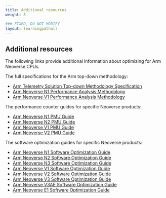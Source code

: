 ```yaml
---
title: Additional resources
weight: 8

### FIXED, DO NOT MODIFY
layout: learningpathall
---
```


## Additional resources

The following links provide additional information about optimizing for
Arm Neoverse CPUs.

The full specifications for the Arm top-down methodology:

* [Arm Telemetry Solution Top-down Methodology Specification][TSTMS]
* [Arm Neoverse N1 Performance Analysis Methodology][TSTMSN1]
* [Arm Neoverse V1 Performance Analysis Methodology][TSTMSV1]

[TSTMS]:   https://developer.arm.com/documentation/109542/0100/?lang=en
[TSTMSN1]: https://developer.arm.com/documentation/109198/0100/?lang=en
[TSTMSV1]: https://developer.arm.com/documentation/109199/0100/?lang=en

The performance counter guides for specific Neoverse products:

* [Arm Neoverse N1 PMU Guide][PMUGN1]
* [Arm Neoverse N2 PMU Guide][PMUGN2]
* [Arm Neoverse V1 PMU Guide][PMUGV1]
* [Arm Neoverse V2 PMU Guide][PMUGV2]

[PMUGN1]: https://developer.arm.com/documentation/PJDOC-466751330-547673/r4p1/?lang=en
[PMUGN2]: https://developer.arm.com/documentation/109710/r0p3/?lang=en
[PMUGV1]: https://developer.arm.com/documentation/109708/r1p2/?lang=en
[PMUGV2]: https://developer.arm.com/documentation/109709/r0p2/?lang=en

The software optimization guides for specific Neoverse products:

* [Arm Neoverse N1 Software Optimization Guide][SWOGN1]
* [Arm Neoverse N2 Software Optimization Guide][SWOGN2]
* [Arm Neoverse N3 Software Optimization Guide][SWOGN3]
* [Arm Neoverse V1 Software Optimization Guide][SWOGV1]
* [Arm Neoverse V2 Software Optimization Guide][SWOGV2]
* [Arm Neoverse V3 Software Optimization Guide][SWOGV3]
* [Arm Neoverse V3AE Software Optimization Guide][SWOGV3AE]
* [Arm Neoverse E1 Software Optimization Guide][SWOGE1]

[SWOGN1]:   https://developer.arm.com/documentation/PJDOC-466751330-9707/r4p1/?lang=en
[SWOGN2]:   https://developer.arm.com/documentation/PJDOC-466751330-18256/0003/?lang=en
[SWOGN3]:   https://developer.arm.com/documentation/109637/0000/?lang=en
[SWOGV1]:   https://developer.arm.com/documentation/pjdoc466751330-9685/6-0/?lang=en
[SWOGV2]:   https://developer.arm.com/documentation/PJDOC-466751330-593177/r0p2/?lang=en
[SWOGV3]:   https://developer.arm.com/documentation/PJDOC1505342170661452/r0p0/?lang=en
[SWOGV3AE]: https://developer.arm.com/documentation/PJDOC1505342170661453/0200/?lang=en
[SWOGE1]:   https://developer.arm.com/documentation/swog466751/a/?lang=en
